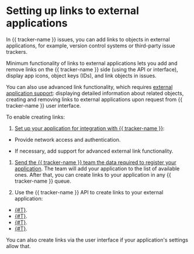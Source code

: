 # Setting up links to external applications

In {{ tracker-name }} issues, you can add links to objects in external applications, for example, version control systems or third-party issue trackers.

Minimum functionality of links to external applications lets you add and remove links on the {{ tracker-name }} side (using the API or interface), display app icons, object keys (IDs), and link objects in issues.

You can also use advanced link functionality, which requires [external application support](ext-app-setup.md): displaying detailed information about related objects, creating and removing links to external applications upon request from {{ tracker-name }} user interface.

To enable creating links:

1. [Set up your application for integration with {{ tracker-name }}](ext-app-setup.md):

- Provide network access and authentication.

- If necessary, add support for advanced external link functionality.

1. [Send the {{ tracker-name }} team the data required to register your application](ext-app-info.md). The team will add your application to the list of available ones. After that, you can create links to your application in any {{ tracker-name }} queue.

1. Use the {{ tracker-name }} API to create links to your external application:
- [{#T}](concepts/issues/get-applications.md).
- [{#T}](concepts/issues/get-external-links.md).
- [{#T}](concepts/issues/add-external-link.md).
- [{#T}](concepts/issues/delete-external-link.md).

You can also create links via the user interface if your application's settings allow that.

